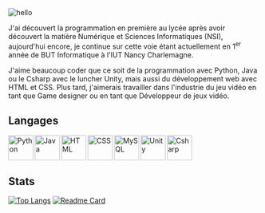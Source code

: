<img src="https://media.giphy.com/media/lIzAEoZEn571u/giphy.gif" alt="hello" />

J'ai découvert la programmation en première au lycée après avoir découvert la matière Numérique et Sciences Informatiques (NSI), aujourd'hui encore, je continue sur cette voie étant actuellement en 1<sup>er</sup> année de BUT Informatique à l'IUT Nancy Charlemagne.

J'aime beaucoup coder que ce soit de la programmation avec Python, Java ou le Csharp avec le luncher Unity, mais aussi du développement web avec HTML et CSS. Plus tard, j'aimerais travailler dans l'industrie du jeu vidéo en tant que Game designer ou en tant que Développeur de jeux vidéo.

## Langages

<img align="left" height=50 title="Python" src="https://cdn.jsdelivr.net/gh/devicons/devicon/icons/python/python-original.svg"/>
<img align="left" height=50 title="Java" src="https://cdn.jsdelivr.net/gh/devicons/devicon/icons/java/java-original.svg"/>
<img align="left" height=50 title="HTML" src="https://cdn.jsdelivr.net/gh/devicons/devicon/icons/html5/html5-original.svg"/>
<img align="left" height=50 title="CSS" src="https://cdn.jsdelivr.net/gh/devicons/devicon/icons/css3/css3-original.svg"/>
<img align="left" height=50 title="MySQL" src="https://cdn.jsdelivr.net/gh/devicons/devicon/icons/mysql/mysql-plain-wordmark.svg"/>
<img align="left" height=50 title="Unity" src="https://cdn.jsdelivr.net/gh/devicons/devicon/icons/unity/unity-original.svg"/>
<img height=50 title="Csharp" src="https://cdn.jsdelivr.net/gh/devicons/devicon/icons/csharp/csharp-original.svg"/>

## Stats

[![Top Langs](https://github-readme-stats.vercel.app/api/top-langs/?username=washifr&theme=github_dark)](https://github.com/anuraghazra/github-readme-stats)
[![Readme Card](https://github-readme-stats.vercel.app/api/pin/?username=anuraghazra&repo=github-readme-stats)](https://github.com/anuraghazra/github-readme-stats)
